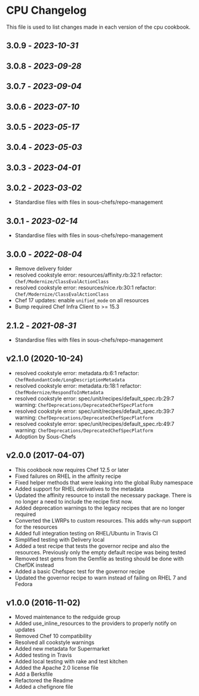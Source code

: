 # CPU Changelog

This file is used to list changes made in each version of the cpu cookbook.

## 3.0.9 - *2023-10-31*

## 3.0.8 - *2023-09-28*

## 3.0.7 - *2023-09-04*

## 3.0.6 - *2023-07-10*

## 3.0.5 - *2023-05-17*

## 3.0.4 - *2023-05-03*

## 3.0.3 - *2023-04-01*

## 3.0.2 - *2023-03-02*

- Standardise files with files in sous-chefs/repo-management

## 3.0.1 - *2023-02-14*

- Standardise files with files in sous-chefs/repo-management

## 3.0.0 - *2022-08-04*

- Remove delivery folder
- resolved cookstyle error: resources/affinity.rb:32:1 refactor: `Chef/Modernize/ClassEvalActionClass`
- resolved cookstyle error: resources/nice.rb:30:1 refactor: `Chef/Modernize/ClassEvalActionClass`
- Chef 17 updates: enable `unified_mode` on all resources
- Bump required Chef Infra Client to >= 15.3

## 2.1.2 - *2021-08-31*

- Standardise files with files in sous-chefs/repo-management

## v2.1.0 (2020-10-24)

- resolved cookstyle error: metadata.rb:6:1 refactor: `ChefRedundantCode/LongDescriptionMetadata`
- resolved cookstyle error: metadata.rb:18:1 refactor: `ChefModernize/RespondToInMetadata`
- resolved cookstyle error: spec/unit/recipes/default_spec.rb:29:7 warning: `ChefDeprecations/DeprecatedChefSpecPlatform`
- resolved cookstyle error: spec/unit/recipes/default_spec.rb:39:7 warning: `ChefDeprecations/DeprecatedChefSpecPlatform`
- resolved cookstyle error: spec/unit/recipes/default_spec.rb:49:7 warning: `ChefDeprecations/DeprecatedChefSpecPlatform`
- Adoption by Sous-Chefs

## v2.0.0 (2017-04-07)

- This cookbook now requires Chef 12.5 or later
- Fixed failures on RHEL in the affinity recipe
- Fixed helper methods that were leaking into the global Ruby namespace
- Added support for RHEL derivatives to the metadata
- Updated the affinity resource to install the necessary package. There is no longer a need to include the recipe first now.
- Added deprecation warnings to the legacy recipes that are no longer required
- Converted the LWRPs to custom resources. This adds why-run support for the resources
- Added full integration testing on RHEL/Ubuntu in Travis CI
- Simplified testing with Delivery local
- Added a test recipe that tests the governor recipe and also the resources. Previously only the empty default recipe was being tested
- Removed test gems from the Gemfile as testing should be done with ChefDK instead
- Added a basic Chefspec test for the governor recipe
- Updated the governor recipe to warn instead of failing on RHEL 7 and Fedora

## v1.0.0 (2016-11-02)

- Moved maintenance to the redguide group
- Added use_inline_resources to the providers to properly notify on updates
- Removed Chef 10 compatibility
- Resolved all cookstyle warnings
- Added new metadata for Supermarket
- Added testing in Travis
- Added local testing with rake and test kitchen
- Added the Apache 2.0 license file
- Add a Berksfile
- Refactored the Readme
- Added a chefignore file
